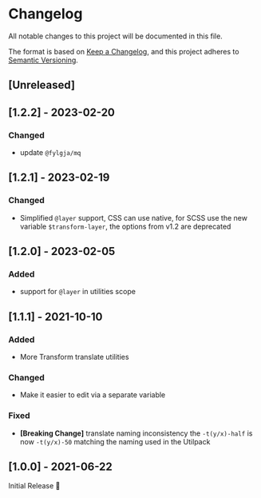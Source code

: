 # Changelog
All notable changes to this project will be documented in this file.

The format is based on [Keep a Changelog](https://keepachangelog.com/en/1.0.0/),
and this project adheres to [Semantic Versioning](https://semver.org/spec/v2.0.0.html).

## [Unreleased]

## [1.2.2] - 2023-02-20
### Changed
- update `@fylgja/mq`

## [1.2.1] - 2023-02-19
### Changed
- Simplified `@layer` support,
  CSS can use native, for SCSS use the new variable `$transform-layer`,
  the options from v1.2 are deprecated

## [1.2.0] - 2023-02-05
### Added
- support for `@layer` in utilities scope

## [1.1.1] - 2021-10-10
### Added
- More Transform translate utilities

### Changed
- Make it easier to edit via a separate variable

### Fixed
- **[Breaking Change]** translate naming inconsistency
  the `-t(y/x)-half` is now `-t(y/x)-50` matching the naming used in the Utilpack

## [1.0.0] - 2021-06-22
Initial Release 🎉
